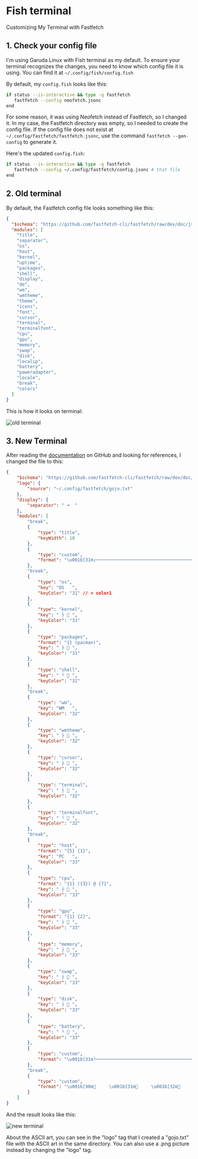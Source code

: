 # Fish terminal

Customizing My Terminal with Fastfetch

## 1. Check your config file

I'm using Garuda Linux with Fish terminal as my default. To ensure your terminal recognizes the changes, you need to know which config file it is using. You can find it at `~/.config/fish/config.fish`

By default, my `config.fish` looks like this:
```bash
if status --is-interactive && type -q fastfetch
   fastfetch --config neofetch.jsonc
end
```

For some reason, it was using Neofetch instead of Fastfetch, so I changed it. In my case, the Fastfetch directory was empty, so I needed to create the config file. If the config file does not exist at `~/.config/fastfetch/fastfetch.jsonc`, use the command `fastfetch --gen-config` to generate it.

Here's the updated `config.fish`:
```bash
if status --is-interactive && type -q fastfetch
   fastfetch --config ~/.config/fastfetch/config.jsonc # that file
end
```

## 2. Old terminal

By default, the Fastfetch config file looks something like this:

```json
{
  "$schema": "https://github.com/fastfetch-cli/fastfetch/raw/dev/doc/json_schema.json",
  "modules": [
    "title",
    "separator",
    "os",
    "host",
    "kernel",
    "uptime",
    "packages",
    "shell",
    "display",
    "de",
    "wm",
    "wmtheme",
    "theme",
    "icons",    
    "font",
    "cursor",
    "terminal",
    "terminalfont",
    "cpu",
    "gpu",
    "memory",
    "swap",
    "disk",
    "localip",
    "battery",
    "poweradapter",
    "locale",
    "break",
    "colors"
  ]
}
```

This is how it looks on terminal:<br>


![old terminal](./assets/default_terminal.png)

## 3. New Terminal

After reading the [documentation](https://github.com/fastfetch-cli/fastfetch) on GitHub and looking for references, I changed the file to this:

```json
{
    "$schema": "https://github.com/fastfetch-cli/fastfetch/raw/dev/doc/json_schema.json",
    "logo": {
        "source": "~/.config/fastfetch/gojo.txt"
    },
    "display": {
        "separator": " ➜  "
    },
    "modules": [
        "break",
        {
            "type": "title",
            "keyWidth": 10
        },
        {
            "type": "custom",
            "format": "\u001b[31m┌────────────────────────────────────────┐"
        },
        "break",
        {
            "type": "os",
            "key": "OS   ",
            "keyColor": "31" // = color1
        },
        {
            "type": "kernel",
            "key": " ├  ",
            "keyColor": "31"
        },
        {
            "type": "packages",
            "format": "{} (pacman)",
            "key": " ├ 󰏖 ",
            "keyColor": "31"
        },
        {
            "type": "shell",
            "key": " └  ",
            "keyColor": "31"
        },
        "break",
        {
            "type": "wm",
            "key": "WM   ",
            "keyColor": "32"
        },
        {
            "type": "wmtheme",
            "key": " ├ 󰉼 ",
            "keyColor": "32"
        },
        {
            "type": "cursor",
            "key": " ├  ",
            "keyColor": "32"
        },
        {
            "type": "terminal",
            "key": " ├  ",
            "keyColor": "32"
        },
        {
            "type": "terminalfont",
            "key": " └  ",
            "keyColor": "32"
        },
        "break",
        {
            "type": "host",
            "format": "{5} {1}",
            "key": "PC   ",
            "keyColor": "33"
        },
        {
            "type": "cpu",
            "format": "{1} ({3}) @ {7}",
            "key": " ├  ",
            "keyColor": "33"
        },
        {
            "type": "gpu",
            "format": "{1} {2}",
            "key": " ├ 󰢮 ",
            "keyColor": "33"
        },
        {
            "type": "memory",
            "key": " ├  ",
            "keyColor": "33"
        },  
        {
            "type": "swap",
            "key": " ├ 󰓡 ",
            "keyColor": "33"
        },
        {
            "type": "disk",
            "key": " ├ 󰋊 ",
            "keyColor": "33"
        },
        {
            "type": "battery",
            "key": " └  ",
            "keyColor": "33"
        },
        {
            "type": "custom",
            "format": "\u001b[31m└────────────────────────────────────────┘"
        },
        "break",
        {
            "type": "custom",
            "format": "\u001b[90m     \u001b[31m     \u001b[32m     \u001b[33m     \u001b[34m     \u001b[35m     \u001b[36m     \u001b[37m   "
        }
    ]
}
```

And the result looks like this:<br>

![new terminal](/assets/new_terminal.png)

About the ASCII art, you can see in the "logo" tag that I created a "gojo.txt" file with the ASCII art in the same directory. You can also use a .png picture instead by changing the "logo" tag.
